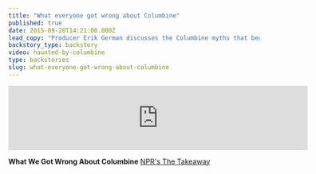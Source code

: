 ```yaml
---
title: "What everyone got wrong about Columbine"
published: true
date: 2015-09-28T14:21:00.000Z
lead_copy: "Producer Erik German discusses the Columbine myths that began spreading during the attack and were never truly dispelled. "
backstory_type: backstory
video: haunted-by-columbine
type: backstories
slug: what-everyone-got-wrong-about-columbine
---
```

<iframe width="600" height="130" frameborder="0" scrolling="no" src="https://www.wnyc.org/widgets/ondemand_player/takeaway/#file=%2Faudio%2Fxspf%2F533994%2F"></iframe>

**What We Got Wrong About Columbine**
[NPR's The Takeaway](http://www.thetakeaway.org/story/retro-report-what-we-got-wrong-about-columbine/)

